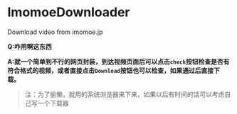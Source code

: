 # ImomoeDownloader

 Download video from imomoe.jp
 
**Q:咋用啊这东西**

**A:就一个简单到不行的网页封装，到达视频页面后可以点击`check`按钮检查是否有符合格式的视频，或者直接点击`Download`按钮也可以检查，如果通过后直接下载。**

> 注：为了偷懒，就用的系统浏览器来下来，如果以后有时间的话可以考虑自己写一个下载器
